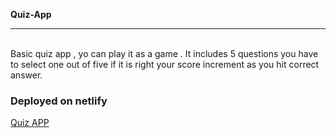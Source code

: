 <b>Quiz-App</b>
<hr>
<br>
Basic quiz app , yo can play it as a game . It includes 5 questions you have to select one out of five if it is right your score increment as you hit correct answer.
<br>
<h3>Deployed on netlify</h3>

 <a href="https://66752ab9edca86373d352262--inspiring-taiyaki-736bb6.netlify.app/">Quiz APP</a>
